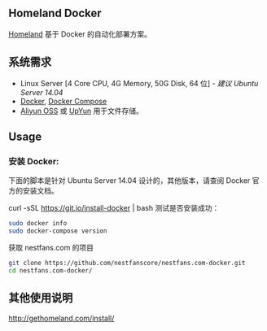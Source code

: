 Homeland Docker
-----------------

[Homeland](http://gethomeland.com) 基于 Docker 的自动化部署方案。

## 系统需求

- Linux Server [4 Core CPU, 4G Memory, 50G Disk, 64 位] - _建议 Ubuntu Server 14.04_
- [Docker](https://www.docker.com/), [Docker Compose](https://docs.docker.com/compose/)
- [Aliyun OSS](https://www.aliyun.com/product/oss) 或 [UpYun](https://www.upyun.com) 用于文件存储。


## Usage
### 安装 Docker:
下面的脚本是针对 Ubuntu Server 14.04 设计的，其他版本，请查阅 Docker 官方的安装文档。

curl -sSL https://git.io/install-docker | bash
测试是否安装成功：

```bash
sudo docker info
sudo docker-compose version
```

获取 nestfans.com 的项目

```bash
git clone https://github.com/nestfanscore/nestfans.com-docker.git
cd nestfans.com-docker/
```

## 其他使用说明

http://gethomeland.com/install/
